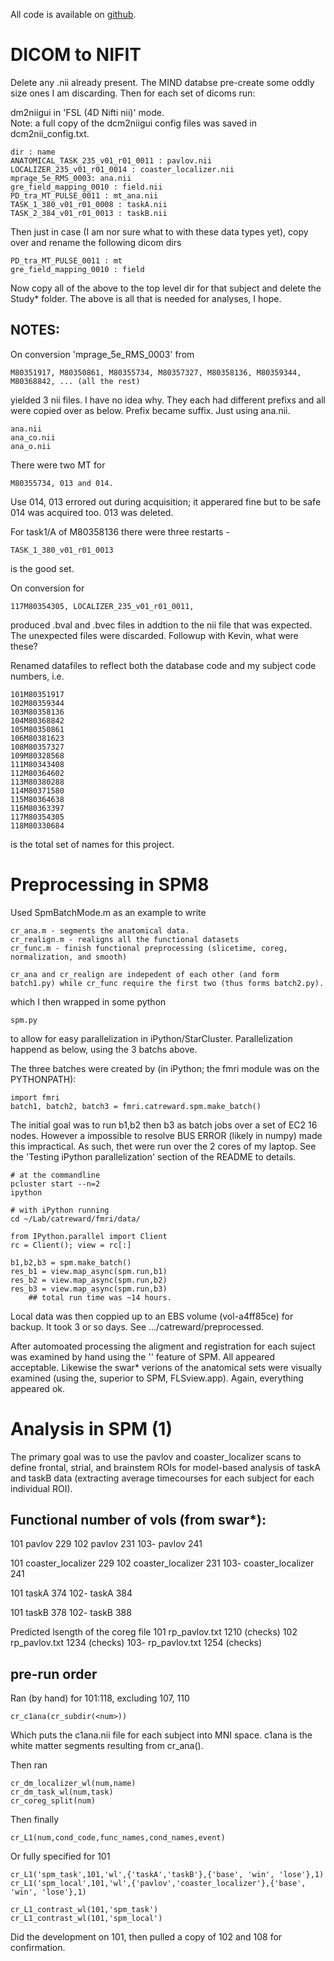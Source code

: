 All code is available on [github](https://github.com/andsoandso/fmri).

# DICOM to NIFIT

Delete any .nii already present.  The MIND databse pre-create some oddly size ones I am discarding.  Then for each set of dicoms run:

dm2niigui in 'FSL (4D Nifti nii)' mode.    
Note: a full copy of the dcm2niigui config files was saved in dcm2nii_config.txt.

	dir : name
	ANATOMICAL_TASK_235_v01_r01_0011 : pavlov.nii
	LOCALIZER_235_v01_r01_0014 : coaster_localizer.nii
	mprage_5e_RMS_0003: ana.nii
	gre_field_mapping_0010 : field.nii
	PD_tra_MT_PULSE_0011 : mt_ana.nii
	TASK_1_380_v01_r01_0008 : taskA.nii
	TASK_2_384_v01_r01_0013 : taskB.nii

Then just in case (I am nor sure what to with these data types yet), copy over and rename the following dicom dirs
	
	PD_tra_MT_PULSE_0011 : mt
	gre_field_mapping_0010 : field

Now copy all of the above to the top level dir for that subject and delete the Study* folder.  The above is all that is needed for analyses, I hope.

## NOTES: 

On conversion 'mprage_5e_RMS_0003' from 

	M80351917, M80350861, M80355734, M80357327, M80358136, M80359344, M80368842, ... (all the rest) 

yielded 3 nii files.  I have no idea why.  They each had different prefixs and all were copied over as below. Prefix became suffix.  Just using ana.nii.

	ana.nii
	ana_co.nii
	ana_o.nii

There were two MT for 

	M80355734, 013 and 014.  

Use 014, 013 errored out during acquisition; it apperared fine but to be safe 014 was acquired too.  013 was deleted.

For task1/A of M80358136 there were three restarts - 

	TASK_1_380_v01_r01_0013 

is the good set.

On conversion for 

	117M80354305, LOCALIZER_235_v01_r01_0011, 

produced .bval and .bvec files in addtion to the nii file that was expected.  The unexpected files were discarded.  Followup with Kevin, what were these?

Renamed datafiles to reflect both the database code and my subject code numbers, i.e.

	101M80351917
	102M80359344
	103M80358136
	104M80368842
	105M80350861
	106M80381623
	108M80357327
	109M80328568
	111M80343408
	112M80364602
	113M80380288
	114M80371580
	115M80364638
	116M80363397
	117M80354305
	118M80330684

is the total set of names for this project.

# Preprocessing in SPM8

Used SpmBatchMode.m as an example to write 
	
	cr_ana.m - segments the anatomical data.
	cr_realign.m - realigns all the functional datasets
	cr_func.m - finish functional preprocessing (slicetime, coreg, normalization, and smooth)

	cr_ana and cr_realign are indepedent of each other (and form batch1.py) while cr_func require the first two (thus forms batch2.py).

which I then wrapped in some python 

	spm.py

to allow for easy parallelization in iPython/StarCluster.  Parallelization happend as below, using the 3 batchs above.

The three batches were created by (in iPython; the fmri module was on the PYTHONPATH):

	import fmri
	batch1, batch2, batch3 = fmri.catreward.spm.make_batch()

The initial goal was to run b1,b2 then b3 as batch jobs over a set of EC2 16 nodes. However a impossible to resolve BUS ERROR (likely in numpy) made this impractical.  As such, thet were run over the 2 cores of my laptop.  See the 'Testing iPython parallelization' section of the README to details.

	# at the commandline
	pcluster start --n=2 
	ipython

	# with iPython running
	cd ~/Lab/catreward/fmri/data/

	from IPython.parallel import Client
	rc = Client(); view = rc[:]

	b1,b2,b3 = spm.make_batch()
	res_b1 = view.map_async(spm.run,b1)
	res_b2 = view.map_async(spm.run,b2)
	res_b3 = view.map_async(spm.run,b3)
		## total run time was ~14 hours.

Local data was then coppied up to an EBS volume (vol-a4ff85ce) for backup.  It took 3 or so days.  See .../catreward/preprocessed.

After automoated processing the aligment and registration for each suject was examined by hand using the '' feature of SPM.  All appeared acceptable.  Likewise the swar* verions of the anatomical sets were visually examined (using the, superior to SPM, FLSview.app).  Again, everything appeared ok.

# Analysis in SPM (1)

The primary goal was to use the pavlov and coaster_localizer scans to define frontal, strial, and brainstem ROIs for model-based analysis of taskA and taskB data (extracting average timecourses for each subject for each individual ROI).

## Functional number of vols (from swar*):

101 pavlov 229
102 pavlov 231
103- pavlov 241

101 coaster_localizer 229
102 coaster_localizer 231
103- coaster_localizer 241

101 taskA 374
102- taskA 384

101 taskB 378
102- taskB 388

Predicted lsength of the coreg file
101 rp_pavlov.txt 1210 (checks)
102 rp_pavlov.txt 1234 (checks)
103- rp_pavlov.txt 1254 (checks)

## pre-run order

Ran (by hand) for 101:118, excluding 107, 110 
	
	cr_c1ana(cr_subdir(<num>))

Which puts the c1ana.nii file for each subject into MNI space.  c1ana is the white matter segments resulting from cr_ana().

Then ran

	cr_dm_localizer_wl(num,name)
	cr_dm_task_wl(num,task)
	cr_coreg_split(num)

Then finally

	cr_L1(num,cond_code,func_names,cond_names,event)

Or fully specified for 101

	cr_L1('spm_task',101,'wl',{'taskA','taskB'},{'base', 'win', 'lose'},1)
	cr_L1('spm_local',101,'wl',{'pavlov','coaster_localizer'},{'base', 'win', 'lose'},1)

	cr_L1_contrast_wl(101,'spm_task')
	cr_L1_contrast_wl(101,'spm_local')

Did the development on 101, then pulled a copy of 102 and 108 for confirmation.  




